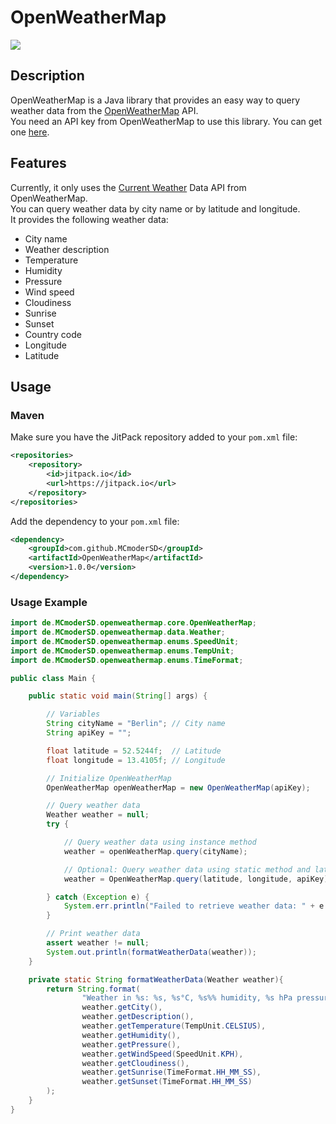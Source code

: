 # OpenWeatherMap
[![](https://jitpack.io/v/MCmoderSD/OpenWeatherMap.svg)](https://jitpack.io/#MCmoderSD/OpenWeatherMap)

## Description
OpenWeatherMap is a Java library that provides an easy way to query weather data from the [OpenWeatherMap](https://openweathermap.org/) API. <br>
You need an API key from OpenWeatherMap to use this library. You can get one [here](https://home.openweathermap.org/users/sign_up).

## Features
Currently, it only uses the [Current Weather](https://openweathermap.org/current) Data API from OpenWeatherMap. <br>
You can query weather data by city name or by latitude and longitude. <br>
It provides the following weather data: 
- City name
- Weather description
- Temperature
- Humidity
- Pressure
- Wind speed
- Cloudiness
- Sunrise
- Sunset
- Country code
- Longitude
- Latitude

## Usage

### Maven
Make sure you have the JitPack repository added to your `pom.xml` file:
```xml
<repositories>
    <repository>
        <id>jitpack.io</id>
        <url>https://jitpack.io</url>
    </repository>
</repositories>
```
Add the dependency to your `pom.xml` file:
```xml
<dependency>
    <groupId>com.github.MCmoderSD</groupId>
    <artifactId>OpenWeatherMap</artifactId>
    <version>1.0.0</version>
</dependency>
```

### Usage Example
```java
import de.MCmoderSD.openweathermap.core.OpenWeatherMap;
import de.MCmoderSD.openweathermap.data.Weather;
import de.MCmoderSD.openweathermap.enums.SpeedUnit;
import de.MCmoderSD.openweathermap.enums.TempUnit;
import de.MCmoderSD.openweathermap.enums.TimeFormat;

public class Main {

    public static void main(String[] args) {

        // Variables
        String cityName = "Berlin"; // City name
        String apiKey = "";

        float latitude = 52.5244f;  // Latitude
        float longitude = 13.4105f; // Longitude

        // Initialize OpenWeatherMap
        OpenWeatherMap openWeatherMap = new OpenWeatherMap(apiKey);

        // Query weather data
        Weather weather = null;
        try {

            // Query weather data using instance method
            weather = openWeatherMap.query(cityName);

            // Optional: Query weather data using static method and latitude/longitude
            weather = OpenWeatherMap.query(latitude, longitude, apiKey);

        } catch (Exception e) {
            System.err.println("Failed to retrieve weather data: " + e.getMessage());
        }

        // Print weather data
        assert weather != null;
        System.out.println(formatWeatherData(weather));
    }

    private static String formatWeatherData(Weather weather){
        return String.format(
                "Weather in %s: %s, %s°C, %s%% humidity, %s hPa pressure, %s km/h wind speed, %s%% cloudiness, sunrise at %s, sunset at %s",
                weather.getCity(),
                weather.getDescription(),
                weather.getTemperature(TempUnit.CELSIUS),
                weather.getHumidity(),
                weather.getPressure(),
                weather.getWindSpeed(SpeedUnit.KPH),
                weather.getCloudiness(),
                weather.getSunrise(TimeFormat.HH_MM_SS),
                weather.getSunset(TimeFormat.HH_MM_SS)
        );
    }
}
```